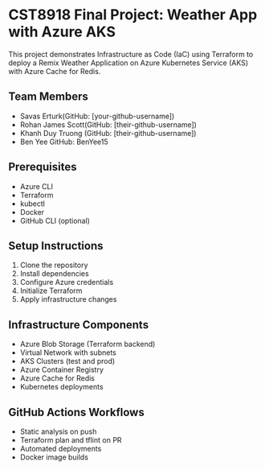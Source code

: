 # CST8918 Final Project: Weather App with Azure AKS

This project demonstrates Infrastructure as Code (IaC) using Terraform to deploy a Remix Weather Application on Azure Kubernetes Service (AKS) with Azure Cache for Redis.

## Team Members

- Savas Erturk(GitHub: [your-github-username])
- Rohan James Scott(GitHub: [their-github-username])
- Khanh Duy Truong (GitHub: [their-github-username])
- Ben Yee GitHub: BenYee15

## Prerequisites

- Azure CLI
- Terraform
- kubectl
- Docker
- GitHub CLI (optional)

## Setup Instructions

1. Clone the repository
2. Install dependencies
3. Configure Azure credentials
4. Initialize Terraform
5. Apply infrastructure changes

## Infrastructure Components

- Azure Blob Storage (Terraform backend)
- Virtual Network with subnets
- AKS Clusters (test and prod)
- Azure Container Registry
- Azure Cache for Redis
- Kubernetes deployments

## GitHub Actions Workflows

- Static analysis on push
- Terraform plan and tflint on PR
- Automated deployments
- Docker image builds
